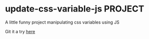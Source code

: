 # update-css-variable-js PROJECT

A little funny project manipulating css variables using JS

Git it a try [here](https://raw.githack.com/ndjerrou/update-css-variable-js/master/index-START.html)
